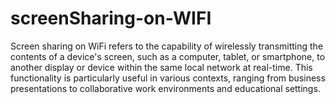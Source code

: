 # screenSharing-on-WIFI

Screen sharing on WiFi refers to the capability of wirelessly transmitting the contents of a device's screen, such as a computer, tablet, or smartphone, to another display or device within the same local network at real-time. This functionality is particularly useful in various contexts, ranging from business presentations to collaborative work environments and educational settings.
